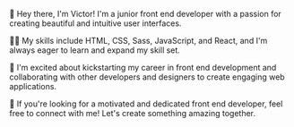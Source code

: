 👋 Hey there, I'm Victor! I'm a junior front end developer with a passion for creating beautiful and intuitive user interfaces.

👨‍💻 My skills include HTML, CSS, Sass, JavaScript, and React, and I'm always eager to learn and expand my skill set.

🚀 I'm excited about kickstarting my career in front end development and collaborating with other developers and designers to create engaging web applications.

🌟 If you're looking for a motivated and dedicated front end developer, feel free to connect with me! Let's create something amazing together.
